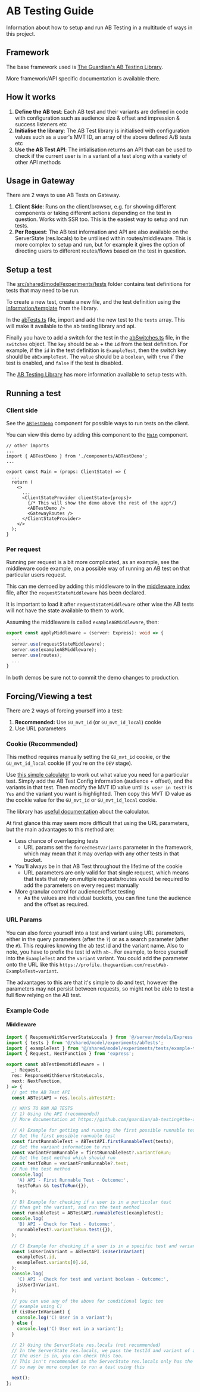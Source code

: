 # AB Testing Guide

Information about how to setup and run AB Testing in a multitude of ways in this project.

## Framework

The base framework used is [The Guardian's AB Testing Library](https://github.com/guardian/ab-testing).

More framework/API specific documentation is available there.

## How it works

1. **Define the AB test**: Each AB test and their variants are defined in code with configuration such as audience size & offset and impression & success listeners etc
2. **Initialise the library**: The AB Test library is initialised with configuration values such as a user's MVT ID, an array of the above defined A/B tests etc
3. **Use the AB Test API**: The intialisation returns an API that can be used to check if the current user is in a variant of a test along with a variety of other API methods

## Usage in Gateway

There are 2 ways to use AB Tests on Gateway.

1. **Client Side**: Runs on the client/browser, e.g. for showing different components or taking different actions depending on the test in question. Works with SSR too. This is the easiest way to setup and run tests.
2. **Per Request**: The AB test information and API are also available on the ServerState (res.locals) to be untilised within routes/middleware. This is more complex to setup and run, but for example it gives the option of directing users to different routes/flows based on the test in question.

## Setup a test

The [src/shared/model/experiments/tests](../src/shared/model/experiments/tests) folder contains test definitions for tests that may need to be run.

To create a new test, create a new file, and the test definition using the [information/template](https://github.com/guardian/ab-testing#ab-test-definition) from the library.

In the [abTests.ts](../src/shared/model/experiments/abTests.ts) file, import and add the new test to the `tests` array. This will make it available to the ab testing library and api.

Finally you have to add a switch for the test in the [abSwitches.ts](../src/shared/model/experiments/abSwitches.ts) file, in the `switches` object. The `key` should be `ab` + the `id` from the test definition. For example, if the `id` in the test definition is `ExampleTest`, then the switch key should be `abExampleTest`. The `value` should be a `boolean`, with `true` if the test is enabled, and `false` if the test is disabled.

The [AB Testing Library](https://github.com/guardian/ab-testing) has more information available to setup tests with.

## Running a test

### Client side

See the [`ABTestDemo`](../src/client/components/ABTestDemo.tsx) component for possible ways to run tests on the client.

You can view this demo by adding this component to the [`Main`](../src/client/main.tsx) component.

```tsx
// other imports
...
import { ABTestDemo } from './components/ABTestDemo';
...

export const Main = (props: ClientState) => {
  ...
  return (
    <>
      ...
      <ClientStateProvider clientState={props}>
        {/* This will show the demo above the rest of the app*/}
        <ABTestDemo />
        <GatewayRoutes />
      </ClientStateProvider>
    </>
  );
}
```

### Per request

Running per request is a bit more complicated, as an example, see the middleware code example, on a possible way of running an AB test on that particular users request.

This can me demoed by adding this middleware to in the [middleware index](../src/server/lib/middleware/index.ts) file, after the `requestStateMiddleware` has been declared.

It is important to load it after `requestStateMiddleware` other wise the AB tests will not have the state available to them to work.

Assuming the middleware is called `exampleABMiddleware`, then:

```ts
export const applyMiddleware = (server: Express): void => {
  ...
  server.use(requestStateMiddleware);
  server.use(exampleABMiddleware);
  server.use(routes);
  ...
}
```

In both demos be sure not to commit the demo changes to production.

## Forcing/Viewing a test

There are 2 ways of forcing yourself into a test:

1. **Recommended:** Use `GU_mvt_id` (or `GU_mvt_id_local`) cookie
2. Use URL parameters

### Cookie (Recommended)

This method requires manually setting the `GU_mvt_id` cookie, or the `GU_mvt_id_local` cookie (if you're on the `DEV` stage).

Use [this simple calculator](https://ab-tests.netlify.app/) to work out what value you need for a particular test. Simply add the AB Test Config information (audience + offset), and the variants in that test. Then modify the MVT ID value until `Is user in test?` is `Yes` and the variant you want is highlighted. Then copy this MVT ID value as the cookie value for the `GU_mvt_id` or `GU_mvt_id_local` cookie.

The library has [useful documentation](https://github.com/guardian/ab-testing#mvtid-calculator) about the calculator.

At first glance this may seem more difficult that using the URL parameters, but the main advantages to this method are:

- Less chance of overrlapping tests
  - URL params set the `forcedTestVariants` parameter in the framework, which may mean that it may overlap with any other tests in that bucket.
- You'll always be in that AB Test throughout the lifetime of the cookie
  - URL parameters are only valid for that single request, which means that tests that rely on multiple requests/routes would be required to add the parameters on every request manually
- More granular control for audience/offset testing
  - As the values are individual buckets, you can fine tune the audience and the offset as required.

### URL Params

You can also force yourself into a test and variant using URL parameters, either in the query parameters (after the `?`) or as a search parameter (after the `#`). This requires knowing the ab test id and the variant name. Also to note, you have to prefix the test id with `ab-`. For example, to force yourself into the `ExampleTest` and the `variant` variant. You could add the parameter onto the URL like this `https://profile.theguardian.com/reset#ab-ExampleTest=variant`.

The advantages to this are that it's simple to do and test, however the parameters may not persist between requests, so might not be able to test a full flow relying on the AB test.

### Example Code

#### Middleware

```TypeScript
import { ResponseWithServerStateLocals } from '@/server/models/Express';
import { tests } from '@/shared/model/experiments/abTests';
import { exampleTest } from '@/shared/model/experiments/tests/example-test';
import { Request, NextFunction } from 'express';

export const abTestDemoMiddleware = (
  _: Request,
  res: ResponseWithServerStateLocals,
  next: NextFunction,
) => {
  // get the AB Test API
  const ABTestAPI = res.locals.abTestAPI;

  // WAYS TO RUN AB TESTS
  // 1) Using the API (recommended)
  // More documentation at https://github.com/guardian/ab-testing#the-api

  // A) Example for getting and running the first possible runnable test:
  // Get the first possible runnable test
  const firstRunnableTest = ABTestAPI.firstRunnableTest(tests);
  // Get the variant information to run
  const variantFromRunnable = firstRunnableTest?.variantToRun;
  // Get the test method which should run
  const testToRun = variantFromRunnable?.test;
  // Run the test method
  console.log(
    'A) API - First Runnable Test - Outcome:',
    testToRun && testToRun({}),
  );

  // B) Example for checking if a user is in a particular test
  // then get the variant, and run the test method
  const runnableTest = ABTestAPI.runnableTest(exampleTest);
  console.log(
    'B) API - Check for Test - Outcome:',
    runnableTest?.variantToRun.test({}),
  );

  // C) Example for checking if a user is in a specific test and variant
  const isUserInVariant = ABTestAPI.isUserInVariant(
    exampleTest.id,
    exampleTest.variants[0].id,
  );
  console.log(
    'C) API - Check for test and variant boolean - Outcome:',
    isUserInVariant,
  );

  // you can use any of the above for conditional logic too
  // example using C)
  if (isUserInVariant) {
    console.log('C) User in a variant');
  } else {
    console.log('C) User not in a variant');
  }

  // 2) Using the ServerState res.locals (not recommended)
  // In the ServerState res.locals, we pass the testId and variant of any tests
  // the user is in, you can check this too.
  // This isn't recommended as the ServerState res.locals only has the test id and variant
  // so may be more complex to run a test using this

  next();
};
```
